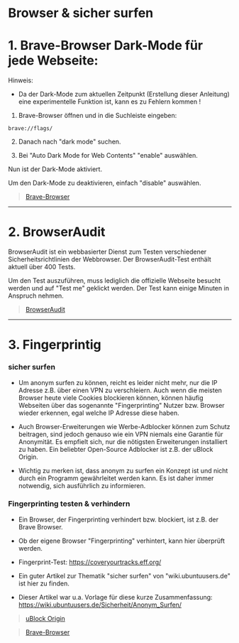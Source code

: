 # Browser & sicher surfen



# 1. Brave-Browser Dark-Mode für jede Webseite:

Hinweis:
- Da der Dark-Mode zum aktuellen Zeitpunkt (Erstellung dieser Anleitung) eine experimentelle Funktion ist, kann es zu Fehlern kommen !


1. Brave-Browser öffnen und in die Suchleiste eingeben:
```
brave://flags/
```

2. Danach nach "dark mode" suchen.

3. Bei "Auto Dark Mode for Web Contents"  "enable" auswählen.


Nun ist der Dark-Mode aktiviert.



Um den Dark-Mode zu deaktivieren, einfach "disable" auswählen.




> [Brave-Browser](https://brave.com/de/)


--------------------------------------------------------------------------------------------------------------------------------------



# 2. BrowserAudit

BrowserAudit ist ein webbasierter Dienst zum Testen verschiedener Sicherheitsrichtlinien der Webbrowser. 
Der BrowserAudit-Test enthält aktuell über 400 Tests.


Um den Test auszuführen, muss lediglich die offizielle Webseite besucht werden und auf "Test me" geklickt werden.
Der Test kann einige Minuten in Anspruch nehmen.


> [BrowserAudit](https://browseraudit.com/)



--------------------------------------------------------------------------------------------------------------------------------------

# 3. Fingerprintig

### sicher surfen
- Um anonym surfen zu können, reicht es leider nicht mehr, nur die IP Adresse z.B. über einen VPN zu verschleiern.
Auch wenn die meisten Browser heute viele Cookies blockieren können, können häufig Webseiten über das sogenannte "Fingerprinting"
Nutzer bzw. Browser wieder erkennen, egal welche IP Adresse diese haben.

- Auch Browser-Erweiterungen wie Werbe-Adblocker können zum Schutz beitragen, sind jedoch genauso wie ein VPN niemals eine Garantie für Anonymität.
Es empfielt sich, nur die nötigsten Erweiterungen installiert zu haben.
Ein beliebter Open-Source Adblocker ist z.B. der uBlock Origin.


- Wichtig zu merken ist, dass anonym zu surfen ein Konzept ist und nicht durch ein Programm gewährleitet werden kann.
Es ist daher immer notwendig, sich ausführlich zu informieren.




### Fingerprinting testen & verhindern
- Ein Browser, der Fingerprinting verhindert bzw. blockiert, ist z.B. der Brave Browser.

- Ob der eigene Browser "Fingerprinting" verhintert, kann hier überprüft werden.
- Fingerprint-Test: https://coveryourtracks.eff.org/




- Ein guter Artikel zur Thematik "sicher surfen" von "wiki.ubuntuusers.de" ist hier zu finden.
- Dieser Artikel war u.a. Vorlage für diese kurze Zusammenfassung: https://wiki.ubuntuusers.de/Sicherheit/Anonym_Surfen/



> [uBlock Origin](https://ublockorigin.com/de)

> [Brave-Browser](https://brave.com/de/)
